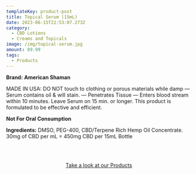 ```yaml
---
templateKey: product-post
title: Topical Serum (15mL)
date: 2023-06-15T22:53:07.273Z
category:
  - CBD Lotions
  - Creams and Topicals
image: /img/topical-serum.jpg
amount: 89.99
tags:
  - Products
---
```

**Brand:** **American Shaman**

MADE IN USA: DO NOT touch to clothing or porous materials while damp — Serum contains oil & will stain. — Penetrates Tissue — Enters blood stream within 10 minutes. Leave Serum on 15 min. or longer.  This product is formulated to be effective and efficient.  

**Not For Oral Consumption**

**Ingredients:** DMSO, PEG-400, CBD/Terpene Rich Hemp Oil Concentrate. 30mg of CBD per mL = 450mg CBD per 15mL Bottle

<br><br>

<Center><a class="link-view-more-products" target="_blank" href="https://capitalamericanshaman.com/products">Take a look at our Products</a></Center>